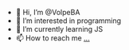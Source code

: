 - 👋 Hi, I’m @VolpeBA
- 👀 I’m interested in programming
- 🌱 I’m currently learning JS
- 📫 How to reach me [...](https://www.linkedin.com/in/brunovolpedearaujo/)

<!---
VolpeBA/VolpeBA is a ✨ special ✨ repository because its `README.md` (this file) appears on your GitHub profile.
You can click the Preview link to take a look at your changes.
--->
